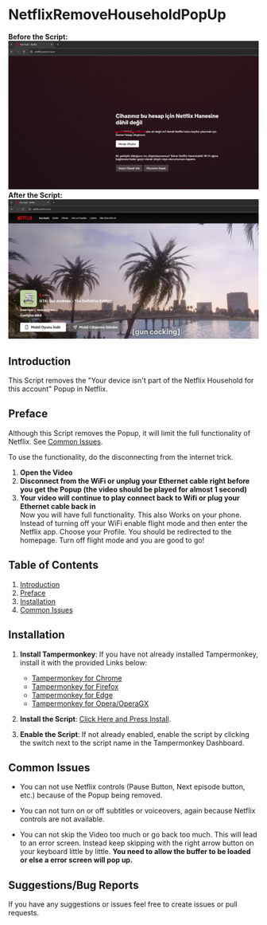 # NetflixRemoveHouseholdPopUp

**Before the Script:**
![Before the Script](before.png)
**After the Script:**
![After the Script](after.png)

## Introduction

This Script removes the "Your device isn't part of the
Netflix Household for this
account" Popup in Netflix.


## Preface

Although this Script removes the Popup, it will limit the full functionality of Netflix. See [Common Issues](##common-issues).

To use the functionality, do the disconnecting from the internet trick.
1. **Open the Video**
2. **Disconnect from the WiFi or unplug your Ethernet cable right before you get the Popup (the video should be played for almost 1 second)**
3. **Your video will continue to play connect back to Wifi or plug your Ethernet cable back in**
\
Now you will have full functionality. This also Works on your phone. Instead of turning off your WiFi enable flight mode and then enter the Netflix app. Choose your Profile. You should be redirected to the homepage. Turn off flight mode and you are good to go!


## Table of Contents

1. [Introduction](#introduction)
2. [Preface](#preface)
3. [Installation](#installation)
4. [Common Issues](#common-issues)



## Installation

1. **Install Tampermonkey**:
   If you have not already installed Tampermonkey, install it with the provided Links below:
   - [Tampermonkey for Chrome](https://chrome.google.com/webstore/detail/tampermonkey/dhdgffkkebhmkfjojejmpbldmpobfkfo)
   - [Tampermonkey for Firefox](https://addons.mozilla.org/en-US/firefox/addon/tampermonkey/)
   - [Tampermonkey for Edge](https://microsoftedge.microsoft.com/addons/detail/tampermonkey/iikmkjmpaadaobahmlepeloendndfphd)
   - [Tampermonkey for Opera/OperaGX](https://addons.opera.com/en-gb/extensions/details/tampermonkey-beta/)

2. **Install the Script**:
   [Click Here and Press Install](https://www.tampermonkey.net/script_installation.php#url=https://github.com/Glock-Atom/NetflixRemoveHouseholdPopUp/raw/refs/heads/main/Netflix-Bypass-Device-not-in-Household-Popup-2025-02-12.user.js).

3. **Enable the Script**:
   If not already enabled, enable the script by clicking the switch next to the script name in the Tampermonkey Dashboard.

    
## Common Issues


- You can not use Netflix controls (Pause Button, Next episode button, etc.) because of the Popup being removed.

- You can not turn on or off subtitles or voiceovers, again because Netflix controls are not available.

- You can not skip the Video too much or go back too much. This will lead to an error screen. Instead keep skipping with the right arrow button on your keyboard little by little. **You need to allow the buffer to be loaded or else a error screen will pop up.**


## Suggestions/Bug Reports

If you have any suggestions or issues feel free to create issues or pull requests.
